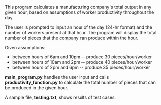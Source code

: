 This program calculates a manufacturing company's total output in any given hour, based on assumptions of worker productivity throughout the day.

The user is prompted to input an hour of the day (24-hr format) and the number of workers present at that hour. The program will display the total number of pieces that the company can produce within the hour.

Given assumptions:
- between hours of 6am and 10pm -- produce 30 pieces/hour/worker
- between hours of 10am and 2pm -- produce 40 pieces/hour/worker
- between hours of 2pm and 6pm -- produce 35 pieces/hour/worker

**main_program.py** handles the user input and calls **productivity_function.py** to calculate the total number of pieces that can be produced in the given hour.

A sample file, **testing.txt**, shows results of test cases.
